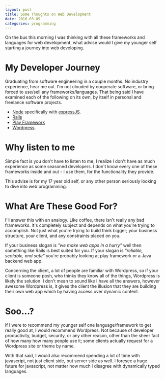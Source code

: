```yaml
---
layout: post
title: Some Thoughts on Web Development
date: 2016-03-09
categories: programming
---
```


On the bus this morning I was thinking with all these frameworks and languages for web development, what advise would I give my younger self starting a journey into web developing.

# My Developer Journey

Graduating from software engineering in a couple months. No industry experience, hear me out. I'm not clouded by cooperate software, or bring forced to use/sell any frameworks/languages. That being said I have examined each of the following on its own, by itself in personal and freelance software projects.  

  * [Node](https://nodejs.org/) specifically with [expressJS](http://expressjs.com/).  
  * [Rails](http://rubyonrails.org/)  
  * [Play Framework](https://www.playframework.com/)  
  * [Wordpress](https://wordpress.org/).  


# Why listen to me

Simple fact is you don't have to listen to me, I realize I don't have as much experience as some seasoned developers. I don't know every one of these frameworks inside and out - I use them, for the functionality they provide.  

This advise is for my 17 year old self, or any other person seriously looking to dive into web programming.  

# What Are These Good For?

I'll answer this with an analogy. Like coffee, there isn't really any bad frameworks. It's completely subject and depends on what you're trying to accomplish. Not just what you're trying to build think bigger; your business structure, your client, and any constraints placed on you.  

If your business slogan is *"we make web apps in a hurry"* well then something like Rails is best suited for you. If your slogan is *"reliable, scalable, and safe"* you're probably looking at play framework or a Java backend web app.  

Concerning the client, a lot of people are familiar with Wordpress, so if your client is someone posh, who thinks they know all of the things, Wordpress is likely the solution. I don't mean to sound like I have all the answers, however awesome Wordpress is, it gives the client the illusion that they are building their own web app which by having access over dynamic content.  


# Soo...?

If I were to recommend my younger self one language/framework to get really good at, I would recommend Wordpress. Not because of developer productivity, budget, security, or any other reason, other than the sheer fact of how many how many people use it; some clients actually request for a Wordpress site or theme by name.  

With that said, I would also recommend spending a lot of time with javascript, not just client side, but server side as well. I foresee a huge future for javascript, not matter how much I disagree with dynamically typed languages.  
